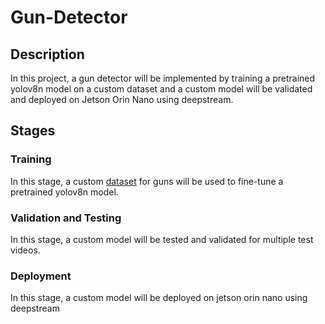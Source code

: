 # Gun-Detector
## Description
In this project, a gun detector will be implemented by training a pretrained yolov8n model on a custom dataset and a custom model will be validated and deployed on Jetson Orin Nano using deepstream.
## Stages
### Training
In this stage, a custom [dataset](https://universe.roboflow.com/phillip-lavrador/70k-guns/dataset/5) for guns will be used to fine-tune a pretrained yolov8n model.
### Validation and Testing
In this stage, a custom model will be tested and validated for multiple test videos.
### Deployment
In this stage, a custom model will be deployed on jetson orin nano using deepstream
